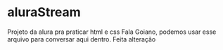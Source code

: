 # aluraStream
Projeto da alura pra praticar html e css
Fala Goiano, podemos usar esse arquivo  para conversar aqui dentro.
Feita alteração
